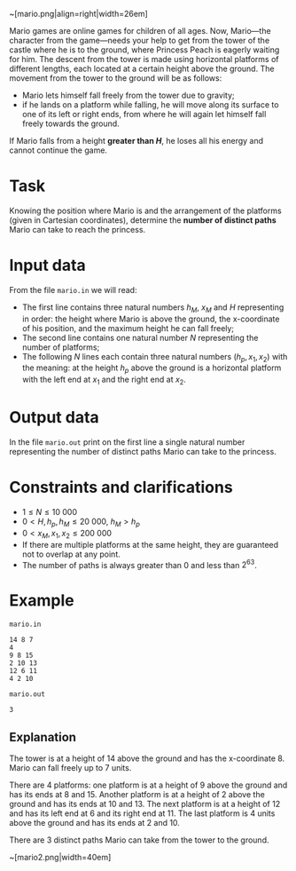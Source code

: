 ~[mario.png|align=right|width=26em]

Mario games are online games for children of all ages. Now, Mario—the character from the game—needs your help to get from the tower of the castle where he is to the ground, where Princess Peach is eagerly waiting for him. The descent from the tower is made using horizontal platforms of different lengths, each located at a certain height above the ground. The movement from the tower to the ground will be as follows:

- Mario lets himself fall freely from the tower due to gravity;
- if he lands on a platform while falling, he will move along its surface to one of its left or right ends, from where he will again let himself fall freely towards the ground.

If Mario falls from a height **greater than $H$**, he loses all his energy and cannot continue the game.

# Task

Knowing the position where Mario is and the arrangement of the platforms (given in Cartesian coordinates), determine the **number of distinct paths** Mario can take to reach the princess.

# Input data

From the file `mario.in` we will read:

- The first line contains three natural numbers $h_M$, $x_M$ and $H$ representing in order: the height where Mario is above the ground, the x-coordinate of his position, and the maximum height he can fall freely;
- The second line contains one natural number $N$ representing the number of platforms;
- The following $N$ lines each contain three natural numbers $(h_p, x_1, x_2)$ with the meaning: at the height $h_p$ above the ground is a horizontal platform with the left end at $x_1$ and the right end at $x_2$.

# Output data

In the file `mario.out` print on the first line a single natural number representing the number of distinct paths Mario can take to the princess.

# Constraints and clarifications

- $1 \leq N \leq 10\ 000$
- $0 < H, h_p, h_M \leq 20\ 000$, $h_M > h_p$
- $0 < x_M, x_1, x_2 \leq 200\ 000$
- If there are multiple platforms at the same height, they are guaranteed not to overlap at any point.
- The number of paths is always greater than $0$ and less than $2^{63}$.

# Example

`mario.in`
```
14 8 7
4
9 8 15
2 10 13
12 6 11
4 2 10
```

`mario.out`
```
3
```

## Explanation

The tower is at a height of $14$ above the ground and has the x-coordinate $8$. Mario can fall freely up to $7$ units.

There are $4$ platforms: one platform is at a height of $9$ above the ground and has its ends at $8$ and $15$. Another platform is at a height of $2$ above the ground and has its ends at $10$ and $13$. The next platform is at a height of $12$ and has its left end at $6$ and its right end at $11$. The last platform is $4$ units above the ground and has its ends at $2$ and $10$.

There are $3$ distinct paths Mario can take from the tower to the ground.

~[mario2.png|width=40em]